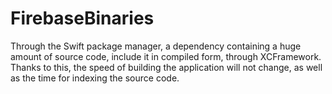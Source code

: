 # FirebaseBinaries

Through the Swift package manager, a dependency containing a huge amount of source code,
include it in compiled form, through XCFramework. Thanks to this, the speed of building
the application will not change, as well as the time for indexing the source code.
